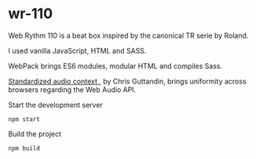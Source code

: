 # wr-110

Web Rythm 110 is a beat box inspired by the canonical TR serie by Roland.

I used vanilla JavaScript, HTML and SASS.

WebPack brings ES6 modules, modular HTML and compiles Sass.

[Standardized audio context ](https://www.npmjs.com/package/standardized-audio-context), by Chris Guttandin, brings uniformity across browsers regarding the Web Audio API.

Start the development server
```
npm start
```
Build the project
```
npm build
```
